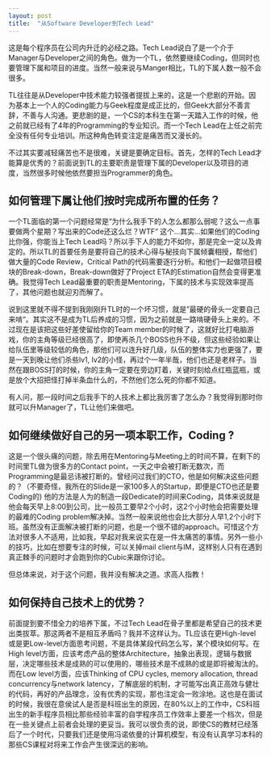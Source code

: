 ```yaml
---
layout: post
title:  "从Software Developer到Tech Lead"
---
```


这是每个程序员在公司内升迁的必经之路。Tech Lead说白了是一个介于Manager与Developer之间的角色。做为一个TL，依然要继续Coding，但同时也要管理下属和项目的进度。当然一般来说与Manger相比，TL的下属人数一般不会很多。

TL往往是从Developer中技术能力较强者提拔上来的，这是一个悲剧的开始。因为基本上一个人的Coding能力与Geek程度是成正比的，但Geek大部分不善言辞，不善与人沟通。更悲剧的是，一个CS的本科生在第一天踏入工作的时候，他之前就已经有了4年的Programming的专业知识。而一个Tech Lead在上任之前完全没有任何专业培训。所这种角色转变注定是痛苦而又漫长的。

不过其实要减轻痛苦也不是很难，关键是要确定目标。首先，怎样的Tech Lead才能算是优秀的？前面说到TL的主要职责是管理下属的Developer以及项目的进度，当然很多时候他依然要担当Programmer的角色。

如何管理下属让他们按时完成所布置的任务？
--------------------------------

一个TL面临的第一个问题经常是“为什么我手下的人怎么都那么弱呢？这么一点事要做两个星期？写出来的Code还这么烂？WTF“ 这个…其实…如果他们的Coding比你强，你能当上Tech Lead吗？所以手下人的能力不如你，那是完全一定以及肯定的。所以TL的首要任务是要将自己的技术心得与秘技向下属倾囊相授，帮他们做大量的Code Review，Critical Path的代码需要逐行分析。和他们一起做项目模块的Break-down，Break-down做好了Project ETA的Estimation自然会变得更准确。我觉得Tech Lead最重要的职责是Mentoring，下属的技术与实现效率提高了，其他问题也就迎刃而解了。

说到这里就不得不提到我刚刚升TL时的一个坏习惯，就是”最硬的骨头一定要自己来啃“。其实这不是成为TL后养成的习惯，因为之前就是一路啃硬骨头上来的。不过现在是该把这些好差使留给你的Team member的时候了，这就好比打电脑游戏，你的主角等级已经很高了，即使再杀几个BOSS也升不级，但这些经验如果让给队伍里等级较低的角色，那他们可以连升好几级，队伍的整体实力也更强了，要是一天到晚让他们杀些lv1, lv2的小怪，再过个一年半哉，他们也还是老样子。当然在跟BOSS打的时候，你的主角一定要在旁边盯着，关键时刻给点红瓶蓝瓶，或是放个大招把怪打掉半条血什么的，不然他们怎么死的你都不知道。

有人问，那一段时间之后我手下的人技术上都比我厉害了怎么办？我觉得到那时你就可以升Manager了，TL让他们来做吧。

如何继续做好自己的另一项本职工作，Coding ?
------------------------------------

这是一个很头痛的问题，除去用在Mentoring与Meeting上的时间不算，在剩下的时间里TL做为很多方的Contact point，一天之中会被打断无数次，而Programming是最忌讳被打断的。曾经问过我们的CTO，他是如何解决这些问题的？（不要奇怪，我所在的Slide是一家100多人的Startup，即便是CTO也还是要Coding的) 他的方法是人为的制造一段Dedicate的时间来Coding，具体来说就是他会每天早上8:00到公司，比一般员工要早2个小时，这2个小时他会把需要处理的最难的Coding problem解决掉。当然一般来说他也会比大部分人早1,2个小时下班。虽然没有正面解决被打断的问题，也是一个很不错的approach。可惜这个方法对很多人不适用，比如我，早起对我来说实在是一件太痛苦的事情。另外一些小的技巧，比如在想要专注的时候，可以关掉mail client与IM，这样别人只有在遇到真正棘手的问题时才会跑到你的Cubic来跟你讨论。

但总体来说，对于这个问题，我并没有解决之道。求高人指教！

如何保持自己技术上的优势？
--------------------

前面提到要不惜全力的培养下属，不过Tech Lead在骨子里都是希望自己的技术更出类拔萃。那这两者不是相互矛盾吗？我并不这样认为。TL应该在更High-level或是更Low-level方面思考问题，不是具体某段代码怎么写，某个模块如何写。在High level方面，应该考虑产品的整体Architecture，抽象出表现，逻辑与数据层，决定哪些技术是成熟的可以使用的，哪些技术是不成熟的或是即将被淘汰的。而在Low level方面，应该Thinking of CPU cycles, memory allocation, thread concurrency与network latency，了解底层的机制，才可能写出真正高效与健壮的代码，再好的产品理念，没有优秀的实现，那也注定会一败涂地。这也是在面试的时候，我很在意侯试人是否是科班出生的原因，在80%以上的工作中，CS科班出生的新手程序员相比那些经验丰富的自学程序员工作效率上要差一个档次，但是在一些关键点上前者会处理的更妥当。我可以很负责的说，即使CS的教材已经落后了一个时代，只要我们还是使用冯诺依曼的计算机模型，有没有认真学习本科的那些CS课程对将来工作会产生很深远的影响。

